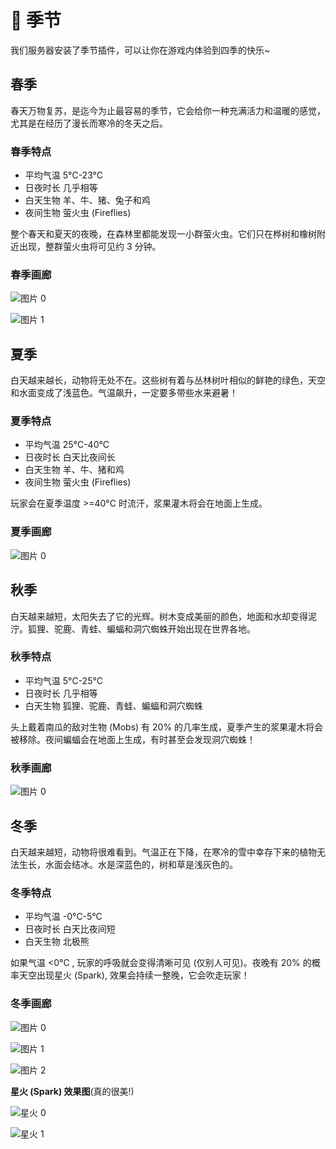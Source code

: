 # 🎄 季节

我们服务器安装了季节插件，可以让你在游戏内体验到四季的快乐~

## 春季

春天万物复苏，是迄今为止最容易的季节，它会给你一种充满活力和温暖的感觉，尤其是在经历了漫长而寒冷的冬天之后。

### 春季特点

- 平均气温 5°C-23°C
- 日夜时长 几乎相等
- 白天生物 羊、牛、猪、兔子和鸡
- 夜间生物 萤火虫 (Fireflies)

整个春天和夏天的夜晚，在森林里都能发现一小群萤火虫。它们只在桦树和橡树附近出现，整群萤火虫将可见约 3 分钟。

### 春季画廊

![图片 0](/season/spring_0.png)

![图片 1](/season/spring_1.png)

## 夏季

白天越来越长，动物将无处不在。这些树有着与丛林树叶相似的鲜艳的绿色，天空和水面变成了浅蓝色。气温飙升，一定要多带些水来避暑！

### 夏季特点

- 平均气温 25°C-40°C
- 日夜时长 白天比夜间长
- 白天生物 羊、牛、猪和鸡
- 夜间生物 萤火虫 (Fireflies)

玩家会在夏季温度 >=40°C 时流汗，浆果灌木将会在地面上生成。

### 夏季画廊

![图片 0](/season/summer_0.png)

## 秋季

白天越来越短，太阳失去了它的光辉。树木变成美丽的颜色，地面和水却变得泥泞。狐狸、驼鹿、青蛙、蝙蝠和洞穴蜘蛛开始出现在世界各地。

### 秋季特点

- 平均气温 5°C-25°C
- 日夜时长 几乎相等
- 白天生物 狐狸、驼鹿、青蛙、蝙蝠和洞穴蜘蛛

头上戴着南瓜的敌对生物 (Mobs) 有 20% 的几率生成，夏季产生的浆果灌木将会被移除。夜间蝙蝠会在地面上生成，有时甚至会发现洞穴蜘蛛！

### 秋季画廊

![图片 0](/season/fall_0.png)


## 冬季

白天越来越短，动物将很难看到。气温正在下降，在寒冷的雪中幸存下来的植物无法生长，水面会结冰。水是深蓝色的，树和草是浅灰色的。

### 冬季特点

- 平均气温 -0°C-5°C
- 日夜时长 白天比夜间短
- 白天生物 北极熊

如果气温 <0°C , 玩家的呼吸就会变得清晰可见 (仅别人可见)。夜晚有 20% 的概率天空出现星火 (Spark), 效果会持续一整晚，它会吹走玩家！

### 冬季画廊

![图片 0](/season/winter_0.png)

![图片 1](/season/winter_1.png)

![图片 2](/season/winter_2.png)

**星火 (Spark) 效果图**(真的很美!)

![星火 0](/season/winter-spark-0.png)

![星火 1](/season/winter-spark-1.png)